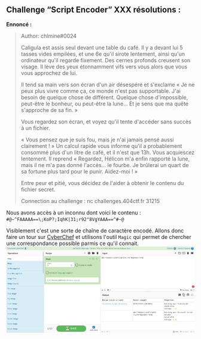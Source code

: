 ## Challenge “Script Encoder” XXX résolutions :

**Ennoncé :**
>Author: chlmine#0024
>
>Caligula est assis seul devant une table du café. Il y a devant lui 5 tasses vides empilées, et une 6e qu'il sirote lentement, ainsi qu'un ordinateur qu'il regarde fixement. Des cernes profonds creusent son visage. Il lève des yeux étonnamment vifs vers vous alors que vous vous approchez de lui.
>
>Il tend sa main vers son écran d'un air désespéré et s'exclame « Je ne peux plus vivre comme ça, ce monde n'est pas supportable. J'ai besoin de quelque chose de différent. Quelque chose d'impossible, peut-être le bonheur, ou peut-être la lune... Et je sens que ma quête s'approche de sa fin. »
>
>Vous regardez son écran, et voyez qu'il tente d'accéder sans succès à un fichier.
>
>« Vous pensez que je suis fou, mais je n'ai jamais pensé aussi clairement ! » Un calcul rapide vous informe qu'il a probablement consommé plus d'un litre de café, et il n'est que 13h. Vous acquiescez lentement. Il reprend « Regardez, Hélicon m'a enfin rapporté la lune, mais il ne m'a pas donné l'accès... le fourbe. Je brûlerai un quart de sa fortune plus tard pour le punir. Aidez-moi ! »
>
>Entre peur et pitié, vous décidez de l'aider à obtenir le contenu du fichier secret.
>
>Connection au challenge : nc challenges.404ctf.fr 31215


Nous avons accès à un inconnu dont voici le contenu : `#@~^FAAAAA==\;KoP?;IqhK|31;r92"8VgYAAA==^#~@`

Visiblement c'est une sorte de chaîne de caractère encodé. Allons donc faire un tour sur [CyberChef](https://gchq.github.io/CyberChef/) et utilisons l'outil `Magic` qui permet de chercher une correspondance possible parmis ce qu'il connait.
<img src="./src/images/misc_1.png"/>